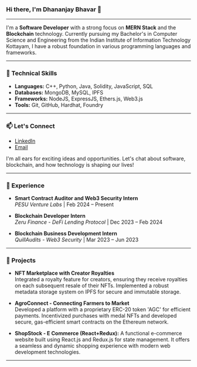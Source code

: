 ### Hi there, I'm Dhananjay Bhavar 👋
---

I'm a **Software Developer** with a strong focus on **MERN Stack** and the **Blockchain** technology. Currently pursuing my Bachelor's in Computer Science and Engineering from the Indian Institute of Information Technology Kottayam, I have a robust foundation in various programming languages and frameworks.

---

### 🔧 Technical Skills
- **Languages:** C++, Python, Java, Solidity, JavaScript, SQL
- **Databases:** MongoDB, MySQL, IPFS
- **Frameworks:** NodeJS, ExpressJS, Ethers.js, Web3.js
- **Tools:** Git, GitHub, Hardhat, Foundry

---

### 📫 Let's Connect
- [LinkedIn](https://www.linkedin.com/in/dhananjay-bhavar/)
- [Email](mailto:bhavardhananjay3@gmail.com)
  
I'm all ears for exciting ideas and opportunities. Let's chat about software, blockchain, and how technology is shaping our lives!

---
### 💼 Experience

- **Smart Contract Auditor and Web3 Security Intern**  
  *PESU Venture Labs* | Feb 2024 – Present  

- **Blockchain Developer Intern**  
  *Zeru Finance - DeFi Lending Protocol* | Dec 2023 – Feb 2024  

- **Blockchain Business Development Intern**  
  *QuillAudits - Web3 Security* | Mar 2023 – Jun 2023  
---

### 🚀 Projects

- **NFT Marketplace with Creator Royalties**  
  Integrated a royalty feature for creators, ensuring they receive royalties on each subsequent resale of their NFTs. Implemented a robust metadata storage system on IPFS for secure and immutable storage.

- **AgroConnect - Connecting Farmers to Market**  
  Developed a platform with a proprietary ERC-20 token 'AGC' for efficient payments. Incentivized purchases with medal NFTs and developed secure, gas-efficient smart contracts on the Ethereum network.

- **ShopStock - E Commerce (React+Redux):** 
  A functional e-commerce website built using React.js and Redux.js for state management. It offers a seamless and dynamic shopping experience with modern web development technologies.

---


